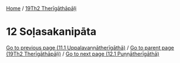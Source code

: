 
[Home](/) / [19Th2 Therīgāthāpāḷi](../19Th2.md)

# 12 Soḷasakanipāta


[Go to previous page (11.1 Uppalavaṇṇātherīgāthā)](11/11.1.md) / [Go to parent page (19Th2 Therīgāthāpāḷi)](0.md) / [Go to next page (12.1 Puṇṇātherīgāthā)](12/12.1.md)


